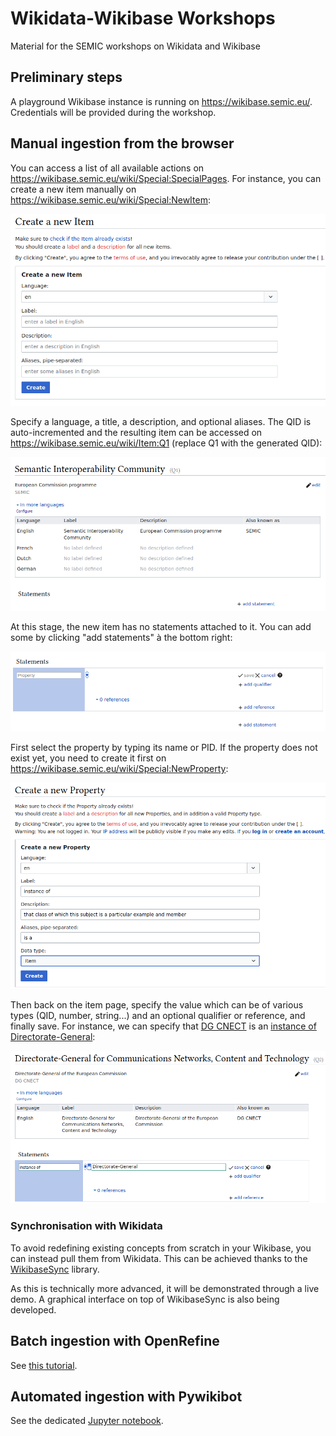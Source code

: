 # Wikidata-Wikibase Workshops

Material for the SEMIC workshops on Wikidata and Wikibase

## Preliminary steps

A playground Wikibase instance is running on <https://wikibase.semic.eu/>. Credentials will be provided during the workshop.

## Manual ingestion from the browser

You can access a list of all available actions on <https://wikibase.semic.eu/wiki/Special:SpecialPages>. For instance, you can create a new item manually on <https://wikibase.semic.eu/wiki/Special:NewItem>:

![New Item](/images/wb_new_item.png)

Specify a language, a title, a description, and optional aliases. The QID is auto-incremented and the resulting item can be accessed on <https://wikibase.semic.eu/wiki/Item:Q1> (replace Q1 with the generated QID):

![Q1](/images/wb_q1.png)

At this stage, the new item has no statements attached to it. You can add some by clicking "add statements" à the bottom right:

![Add statement](/images/wb_add_statement.png)

First select the property by typing its name or PID. If the property does not exist yet, you need to create it first on <https://wikibase.semic.eu/wiki/Special:NewProperty>:

![New Property](/images/wb_new_prop.png)

Then back on the item page, specify the value which can be of various types (QID, number, string...) and an optional qualifier or reference, and finally save.
For instance, we can specify that [DG CNECT](https://wikibase.semic.eu/wiki/Item:Q2) is an [instance of](https://wikibase.semic.eu/wiki/Property:P1) [Directorate-General](https://wikibase.semic.eu/wiki/Item:Q3):

![instance of DG](/images/wb_dg.png)

### Synchronisation with Wikidata

To avoid redefining existing concepts from scratch in your Wikibase, you can instead pull them from Wikidata. This can be achieved thanks to the [WikibaseSync](https://github.com/the-qa-company/WikibaseSync) library.

As this is technically more advanced, it will be demonstrated through a live demo. A graphical interface on top of WikibaseSync is also being developed.

## Batch ingestion with OpenRefine

See [this tutorial](refine.md).

## Automated ingestion with Pywikibot

See the dedicated [Jupyter notebook](https://colab.research.google.com/github/SEMICeu/Wikibase/blob/main/explore.ipynb).
